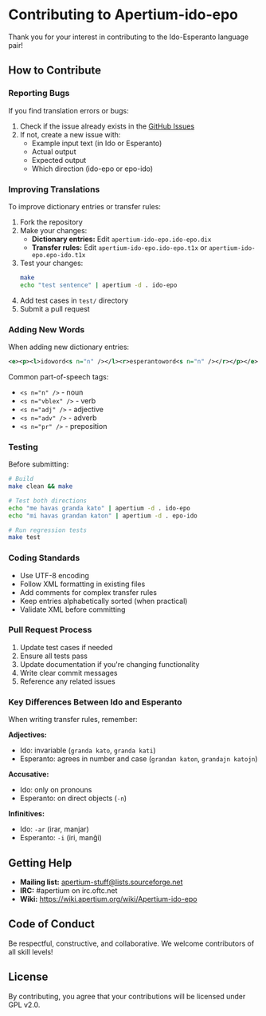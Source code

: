 # Contributing to Apertium-ido-epo

Thank you for your interest in contributing to the Ido-Esperanto language pair!

## How to Contribute

### Reporting Bugs

If you find translation errors or bugs:

1. Check if the issue already exists in the [GitHub Issues](https://github.com/apertium/apertium-ido-epo/issues)
2. If not, create a new issue with:
   - Example input text (in Ido or Esperanto)
   - Actual output
   - Expected output
   - Which direction (ido-epo or epo-ido)

### Improving Translations

To improve dictionary entries or transfer rules:

1. Fork the repository
2. Make your changes:
   - **Dictionary entries:** Edit `apertium-ido-epo.ido-epo.dix`
   - **Transfer rules:** Edit `apertium-ido-epo.ido-epo.t1x` or `apertium-ido-epo.epo-ido.t1x`
3. Test your changes:
   ```bash
   make
   echo "test sentence" | apertium -d . ido-epo
   ```
4. Add test cases in `test/` directory
5. Submit a pull request

### Adding New Words

When adding new dictionary entries:

```xml
<e><p><l>idoword<s n="n" /></l><r>esperantoword<s n="n" /></r></p></e>
```

Common part-of-speech tags:
- `<s n="n" />` - noun
- `<s n="vblex" />` - verb
- `<s n="adj" />` - adjective
- `<s n="adv" />` - adverb
- `<s n="pr" />` - preposition

### Testing

Before submitting:

```bash
# Build
make clean && make

# Test both directions
echo "me havas granda kato" | apertium -d . ido-epo
echo "mi havas grandan katon" | apertium -d . epo-ido

# Run regression tests
make test
```

### Coding Standards

- Use UTF-8 encoding
- Follow XML formatting in existing files
- Add comments for complex transfer rules
- Keep entries alphabetically sorted (when practical)
- Validate XML before committing

### Pull Request Process

1. Update test cases if needed
2. Ensure all tests pass
3. Update documentation if you're changing functionality
4. Write clear commit messages
5. Reference any related issues

### Key Differences Between Ido and Esperanto

When writing transfer rules, remember:

**Adjectives:**
- Ido: invariable (`granda kato`, `granda kati`)
- Esperanto: agrees in number and case (`grandan katon`, `grandajn katojn`)

**Accusative:**
- Ido: only on pronouns
- Esperanto: on direct objects (`-n`)

**Infinitives:**
- Ido: `-ar` (irar, manjar)
- Esperanto: `-i` (iri, manĝi)

## Getting Help

- **Mailing list:** [apertium-stuff@lists.sourceforge.net](mailto:apertium-stuff@lists.sourceforge.net)
- **IRC:** #apertium on irc.oftc.net
- **Wiki:** https://wiki.apertium.org/wiki/Apertium-ido-epo

## Code of Conduct

Be respectful, constructive, and collaborative. We welcome contributors of all skill levels!

## License

By contributing, you agree that your contributions will be licensed under GPL v2.0.


